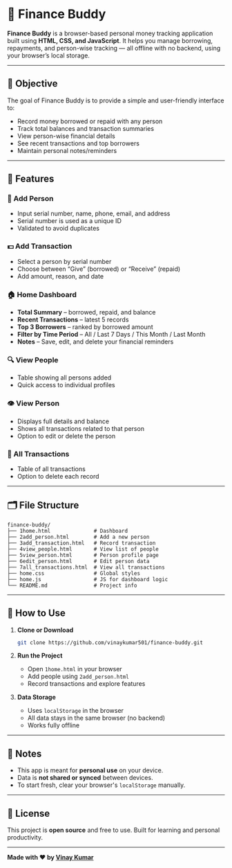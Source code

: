 # 💸 Finance Buddy

**Finance Buddy** is a browser-based personal money tracking application built using **HTML, CSS, and JavaScript**. It helps you manage borrowing, repayments, and person-wise tracking — all offline with no backend, using your browser’s local storage.

---

## 🎯 Objective

The goal of Finance Buddy is to provide a simple and user-friendly interface to:

- Record money borrowed or repaid with any person  
- Track total balances and transaction summaries  
- View person-wise financial details  
- See recent transactions and top borrowers  
- Maintain personal notes/reminders  

---

## 🔧 Features

### 👤 Add Person
- Input serial number, name, phone, email, and address  
- Serial number is used as a unique ID  
- Validated to avoid duplicates  

### 💵 Add Transaction
- Select a person by serial number  
- Choose between “Give” (borrowed) or “Receive” (repaid)  
- Add amount, reason, and date  

### 🏠 Home Dashboard
- **Total Summary** – borrowed, repaid, and balance  
- **Recent Transactions** – latest 5 records  
- **Top 3 Borrowers** – ranked by borrowed amount  
- **Filter by Time Period** – All / Last 7 Days / This Month / Last Month  
- **Notes** – Save, edit, and delete your financial reminders  

### 🔍 View People
- Table showing all persons added  
- Quick access to individual profiles  

### 👁️ View Person
- Displays full details and balance  
- Shows all transactions related to that person  
- Option to edit or delete the person  

### 📜 All Transactions
- Table of all transactions  
- Option to delete each record  

---

## 🗂 File Structure

```
finance-buddy/
├── 1home.html              # Dashboard
├── 2add_person.html        # Add a new person
├── 3add_transaction.html   # Record transaction
├── 4view_people.html       # View list of people
├── 5view_person.html       # Person profile page
├── 6edit_person.html       # Edit person data
├── 7all_transactions.html  # View all transactions
├── home.css                # Global styles
├── home.js                 # JS for dashboard logic
└── README.md               # Project info
```

---

## 🚀 How to Use

1. **Clone or Download**
   ```bash
   git clone https://github.com/vinaykumar501/finance-buddy.git
   ```

2. **Run the Project**
   - Open `1home.html` in your browser  
   - Add people using `2add_person.html`  
   - Record transactions and explore features  

3. **Data Storage**
   - Uses `localStorage` in the browser  
   - All data stays in the same browser (no backend)  
   - Works fully offline  

---

## 📌 Notes

- This app is meant for **personal use** on your device.  
- Data is **not shared or synced** between devices.  
- To start fresh, clear your browser's `localStorage` manually.  

---

## 📄 License

This project is **open source** and free to use. Built for learning and personal productivity.  

---

**Made with ❤️ by [Vinay Kumar](https://github.com/vinaykumar501)**
